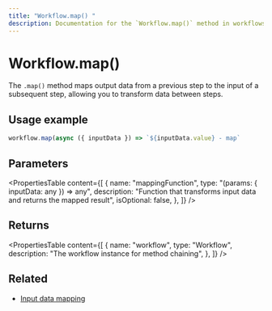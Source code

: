 ```yaml
---
title: "Workflow.map() "
description: Documentation for the `Workflow.map()` method in workflows, which maps output data from a previous step to the input of a subsequent step.
---
```


# Workflow.map()

The `.map()` method maps output data from a previous step to the input of a subsequent step, allowing you to transform data between steps.

## Usage example

```typescript copy
workflow.map(async ({ inputData }) => `${inputData.value} - map`
```

## Parameters

<PropertiesTable
content={[
{
name: "mappingFunction",
type: "(params: { inputData: any }) => any",
description: "Function that transforms input data and returns the mapped result",
isOptional: false,
},
]}
/>

## Returns

<PropertiesTable
content={[
{
name: "workflow",
type: "Workflow",
description: "The workflow instance for method chaining",
},
]}
/>

## Related

- [Input data mapping](/docs/workflows/input-data-mapping)
